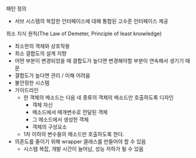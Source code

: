 패턴 정의
- 서브 시스템의 복잡한 인터페이스에 대해 통합된 고수준 인터페이스 제공

최소 지식 원칙(The Law of Demeter, Principle of least knowledge)
- 최소한의 객체와 상호작용
- 최소 결합도의 설계 지향
- 어떤 부분이 변경되었을 때 결합도가 높다면 변경해야할 부분이 연속해서 생기기 때문
- 결합도가 높다면 관리 / 이해 어려움
- 불안정한 시스템
- 가이드라인
  - 한 객체의 메소드는 다음 네 종류의 객체의 메소드만 호출하도록 디자인
    - 객체 자신
    - 메소드에서 매개변수로 전달된 객체
    - 그 메소드에서 생성한 객체
    - 객체의 구성요소
  - 1차 이하의 변수들의 메소드만 호출하도록 한다.
- 의존도를 줄이기 위해 wrapper 클래스를 만들어야 할 수 있음
  - 시스템 복잡, 개발 시간이 늘어남, 성능 저하가 될 수 있음
